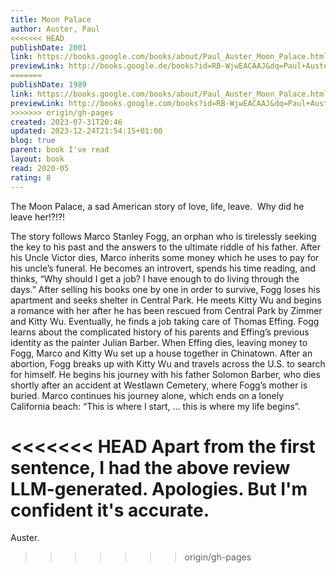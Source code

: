 ```yaml
---  
title: Moon Palace  
author: Auster, Paul  
<<<<<<< HEAD
publishDate: 2001  
link: https://books.google.com/books/about/Paul_Auster_Moon_Palace.html?hl=&id=RB-WjwEACAAJ  
previewLink: http://books.google.de/books?id=RB-WjwEACAAJ&dq=Paul+Auster,+The+Moon+Palace&hl=&as_pt=BOOKS&cd=1&source=gbs_api  
=======
publishDate: 1989  
link: https://books.google.com/books/about/Paul_Auster_Moon_Palace.html?hl=&id=RB-WjwEACAAJ  
previewLink: http://books.google.com/books?id=RB-WjwEACAAJ&dq=Paul+Auster,+The+Moon+Palace&hl=&as_pt=BOOKS&cd=1&source=gbs_api  
>>>>>>> origin/gh-pages
created: 2023-07-31T20:46  
updated: 2023-12-24T21:54:15+01:00  
blog: true  
parent: book I've read  
layout: book  
read: 2020-05  
rating: 8  
---  
```

  
The Moon Palace, a sad American story of love, life, leave.  Why did he leave her!?!?!  
  
The story follows Marco Stanley Fogg, an orphan who is tirelessly seeking the key to his past and the answers to the ultimate riddle of his father. After his Uncle Victor dies, Marco inherits some money which he uses to pay for his uncle’s funeral. He becomes an introvert, spends his time reading, and thinks, “Why should I get a job? I have enough to do living through the days.” After selling his books one by one in order to survive, Fogg loses his apartment and seeks shelter in Central Park. He meets Kitty Wu and begins a romance with her after he has been rescued from Central Park by Zimmer and Kitty Wu. Eventually, he finds a job taking care of Thomas Effing. Fogg learns about the complicated history of his parents and Effing’s previous identity as the painter Julian Barber. When Effing dies, leaving money to Fogg, Marco and Kitty Wu set up a house together in Chinatown. After an abortion, Fogg breaks up with Kitty Wu and travels across the U.S. to search for himself. He begins his journey with his father Solomon Barber, who dies shortly after an accident at Westlawn Cemetery, where Fogg’s mother is buried. Marco continues his journey alone, which ends on a lonely California beach: “This is where I start, … this is where my life begins”.  
  
<<<<<<< HEAD
Apart from the first sentence, I had the above review LLM-generated.  Apologies.  But I'm confident it's accurate.  
=======
Auster.  
>>>>>>> origin/gh-pages
